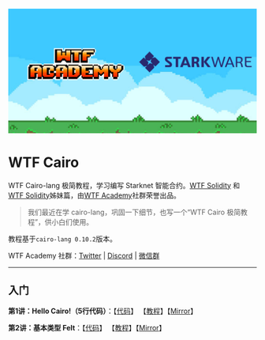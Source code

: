 ![](./img/wtfcairo_banner.png)
# WTF Cairo
WTF Cairo-lang 极简教程，学习编写 Starknet 智能合约。[WTF Solidity](https://github.com/AmazingAng/WTFSolidity) 和 [WTF Solidity](https://github.com/AmazingAng/WTFSolidity)姊妹篇，由[WTF Academy](https://wtf.academy)社群荣誉出品。
 
> 我们最近在学 cairo-lang，巩固一下细节，也写一个“WTF Cairo 极简教程”，供小白们使用。

教程基于`cairo-lang 0.10.2`版本。

WTF Academy 社群：[Twitter](https://twitter.com/wtfacademy_) | [Discord](https://discord.gg/5akcruXrsk) | [微信群](https://docs.google.com/forms/d/e/1FAIpQLSe4KGT8Sh6sJ7hedQRuIYirOoZK_85miz3dw7vA1-YjodgJ-A/viewform)

---

## 入门
**第1讲：Hello Cairo!（5行代码）**：【[代码](https://github.com/WTFAcademy/WTF-Cairo/blob/main/01_HelloCairo)】 【[教程](https://github.com/WTFAcademy/WTF-Cairo/blob/main/01_HelloCairo/readme.md)】【[Mirror](https://mirror.xyz/ninjak.eth/NvRSwkL0vPFtnTSDw10i_mCFt5eLpViNgS6y7fa_GcU)】

**第2讲：基本类型 Felt**：【[代码](https://github.com/WTFAcademy/WTF-Cairo/blob/main/02_Felt)】 【[教程](https://github.com/WTFAcademy/WTF-Cairo/blob/main/02_Felt/readme.md)】【[Mirror](https://mirror.xyz/ninjak.eth/uEIs_J0ryHAQ6L45ZxuZ9dXw7acWPiCsewCDgEKyBUc)】

